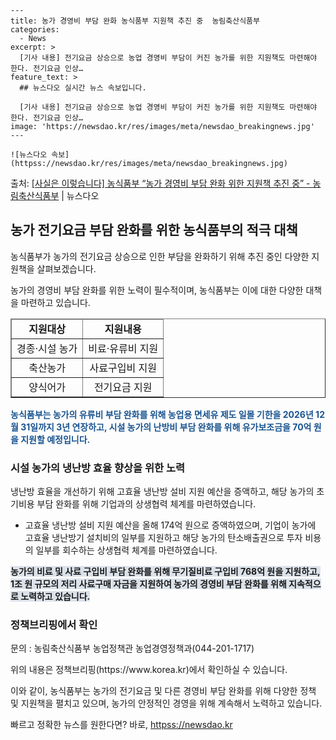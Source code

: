     ---
    title: 농가 경영비 부담 완화 농식품부 지원책 추진 중  농림축산식품부
    categories:
      - News
    excerpt: >
      [기사 내용] 전기요금 상승으로 농업 경영비 부담이 커진 농가를 위한 지원책도 마련해야 한다. 전기요금 인상…
    feature_text: >
      ## 뉴스다오 실시간 뉴스 속보입니다.
    
      [기사 내용] 전기요금 상승으로 농업 경영비 부담이 커진 농가를 위한 지원책도 마련해야 한다. 전기요금 인상…
    image: 'https://newsdao.kr/res/images/meta/newsdao_breakingnews.jpg'
    ---
    
    ![뉴스다오 속보](httpss://newsdao.kr/res/images/meta/newsdao_breakingnews.jpg)

<p>출처: <a href="httpss://newsdao.kr/3067" rel="dofollow">[사실은 이렇습니다] 농식품부 “농가 경영비 부담 완화 위한 지원책 추진 중” - 농림축산식품부</a> | 뉴스다오</p>

<h2 data-ke-size="size26">농가 전기요금 부담 완화를 위한 농식품부의 적극 대책</h2>
농식품부가 농가의 전기요금 상승으로 인한 부담을 완화하기 위해 추진 중인 다양한 지원책을 살펴보겠습니다.

<p data-ke-size="size16">농가의 경영비 부담 완화를 위한 노력이 필수적이며, 농식품부는 이에 대한 다양한 대책을 마련하고 있습니다.</p>

<table style="width: 100%;" border="1">
<thead>
<tr>
<td style="text-align: center; height: 17px;"><b>지원대상</b></td>
<td style="text-align: center; height: 17px;"><b>지원내용</b></td>
</tr>
</thead>
<tbody>
<tr>
<td style="text-align: center; height: 17px;">경종·시설 농가</td>
<td style="text-align: center; height: 17px;">비료·유류비 지원</td>
</tr>
<tr>
<td style="text-align: center; height: 17px;">축산농가</td>
<td style="text-align: center; height: 17px;">사료구입비 지원</td>
</tr>
<tr>
<td style="text-align: center; height: 17px;">양식어가</td>
<td style="text-align: center; height: 17px;">전기요금 지원</td>
</tr>
</tbody>
</table>

<b><span style="color: #1a5490;">농식품부는 농가의 유류비 부담 완화를 위해 농업용 면세유 제도 일몰 기한을 2026년 12월 31일까지 3년 연장하고, 시설 농가의 난방비 부담 완화를 위해 유가보조금을 70억 원을 지원할 예정입니다.</span></b>

<h3>시설 농가의 냉난방 효율 향상을 위한 노력</h3>
냉난방 효율을 개선하기 위해 고효율 냉난방 설비 지원 예산을 증액하고, 해당 농가의 초기비용 부담 완화를 위해 기업과의 상생협력 체계를 마련하였습니다.

<ul>
<li>고효율 냉난방 설비 지원 예산을 올해 174억 원으로 증액하였으며, 기업이 농가에 고효율 냉난방기 설치비의 일부를 지원하고 해당 농가의 탄소배출권으로 투자 비용의 일부를 회수하는 상생협력 체계를 마련하였습니다.</li>
</ul>

<b><span style="background-color: #21538527;">농가의 비료 및 사료 구입비 부담 완화를 위해 무기질비료 구입비 768억 원을 지원하고, 1조 원 규모의 저리 사료구매 자금을 지원하여 농가의 경영비 부담 완화를 위해 지속적으로 노력하고 있습니다.</span></b>

<h3>정책브리핑에서 확인</h3>
문의 : 농림축산식품부 농업정책관 농업경영정책과(044-201-1717)

<p data-ke-size="size16">위의 내용은 정책브리핑(https://www.korea.kr)에서 확인하실 수 있습니다.</p>

이와 같이, 농식품부는 농가의 전기요금 및 다른 경영비 부담 완화를 위해 다양한 정책 및 지원책을 펼치고 있으며, 농가의 안정적인 경영을 위해 계속해서 노력하고 있습니다. 

빠르고 정확한 뉴스를 원한다면? 바로, <a href="httpss://newsdao.kr" rel="dofollow">httpss://newsdao.kr</a>


    